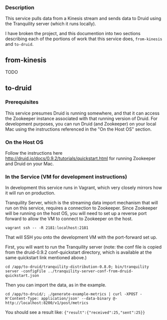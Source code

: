 ### Description

This service pulls data from a Kinesis stream and sends data to Druid using
the Tranquility server (which it runs locally).

I have broken the project, and this documention into two sections describing
each of the portions of work that this service does, `from-kinesis` and
`to-druid`.

## from-kinesis

TODO

## to-druid

### Prerequisites

This service presumes Druid is running somewhere, and that it can access the
Zookeeper instance associated with that running version of Druid.  For
development purposes, you can run Druid (and Zookeeper) on your local Mac using
the instructions referenced in the "On the Host OS" section.

### On the Host OS

Follow the instructions here
http://druid.io/docs/0.9.2/tutorials/quickstart.html for running Zookeeper and
Druid on your Mac.

### In the Service (VM for development instructions)

In development this service runs in Vagrant, which very closely mirrors how it
will run on production.

Tranquility Server, which is the streaming data import mechanism that will run
on this service, requires a connection to Zookeeper.  Since Zookeeper will be
running on the host OS, you will need to set up a reverse port forward to allow
the VM to connect to Zookeeper on the host.

    vagrant ssh -- -R 2181:localhost:2181

That will SSH you onto the development VM with the port-forward set up.

First, you will want to run the Tranquility server (note: the conf file is
copied from the druid-0.9.2 conf-quickstart directory, which is available at
the same quickstart link mentioned above.)

    cd /app/to-druid/tranquility-distribution-0.8.0; bin/tranquility server -configFile ../tranquility-server-conf-from-druid-quickstart.json

Then you can import the data, as in the example.

    cd /app/to-druid/; ./generate-example-metrics | curl -XPOST -H'Content-Type: application/json' --data-binary @- http://localhost:8200/v1/post/metrics

You should see a result like: `{"result":{"received":25,"sent":25}}`
